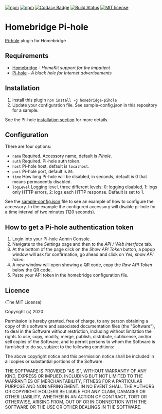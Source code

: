 [![npm](https://img.shields.io/npm/v/homebridge-pihole.svg)](https://www.npmjs.com/package/homebridge-pihole)
[![npm](https://img.shields.io/npm/dt/homebridge-pihole.svg)](https://www.npmjs.com/package/homebridge-pihole)
[![Codacy Badge](https://api.codacy.com/project/badge/Grade/8bf5a87dc8a84df6a15deb699d43ee2b)](https://www.codacy.com/manual/arendruni/homebridge-pihole?utm_source=github.com&amp;utm_medium=referral&amp;utm_content=arendruni/homebridge-pihole&amp;utm_campaign=Badge_Grade)
[![Build Status](https://travis-ci.org/arendruni/homebridge-pihole.svg?branch=master)](https://travis-ci.org/arendruni/homebridge-pihole)
[![MIT license](https://img.shields.io/badge/license-MIT-blue.svg)](LICENSE)

# Homebridge Pi-hole

[Pi-hole](https://github.com/pi-hole/pi-hole) plugin for Homebridge

## Requirements

-   [Homebridge](https://github.com/nfarina/homebridge) - *HomeKit support for the impatient*
-   [Pi-hole](https://github.com/pi-hole/pi-hole) - *A black hole for Internet advertisements*

## Installation

1.  Install this plugin `npm install -g homebridge-pihole`
2.  Update your configuration file. See sample-config.json in this repository for a sample.

See the Pi-hole [installation section](https://github.com/pi-hole/pi-hole#one-step-automated-install) for more details.

## Configuration

There are four options:

-   `name` Required. Accessory name, default is *Pihole*.
-   `auth` Required. Pi-hole auth token.
-   `host` Pi-hole host, default is `localhost`.
-   `port` Pi-hole port, default is `80`.
-   `time` How long Pi-hole will be disabled, in seconds, default is 0 that means permanently disabled.
-   `logLevel` Logging level, three different levels: 0: logging disabled, 1: logs only HTTP errors, 2: logs each HTTP response. Default is set to 1.

See the [sample-config.json](sample-config.json) file to see an example of how to configure the accessory. In the example the configured accessory will disable pi-hole for a time interval of two minutes (120 seconds).

## How to get a Pi-hole authentication token

1.  Login into your Pi-hole Admin Console.
2.  Navigate to the *Settings* page and then to the *API / Web interface* tab.
3.  At the bottom of the page click on the *Show API Token* button, a popup window will ask for confirmation, go ahead and click on *Yes, show API token*.
4.  A new window will open showing a QR code, copy the *Raw API Token* below the QR code.
5.  Paste your API token in the homebridge configuration file.

## Licence

(The MIT License)

Copyright (c) 2020

Permission is hereby granted, free of charge, to any person obtaining a copy
of this software and associated documentation files (the "Software"), to deal
in the Software without restriction, including without limitation the rights
to use, copy, modify, merge, publish, distribute, sublicense, and/or sell
copies of the Software, and to permit persons to whom the Software is
furnished to do so, subject to the following conditions:

The above copyright notice and this permission notice shall be included in all
copies or substantial portions of the Software.

THE SOFTWARE IS PROVIDED "AS IS", WITHOUT WARRANTY OF ANY KIND, EXPRESS OR
IMPLIED, INCLUDING BUT NOT LIMITED TO THE WARRANTIES OF MERCHANTABILITY,
FITNESS FOR A PARTICULAR PURPOSE AND NONINFRINGEMENT. IN NO EVENT SHALL THE
AUTHORS OR COPYRIGHT HOLDERS BE LIABLE FOR ANY CLAIM, DAMAGES OR OTHER
LIABILITY, WHETHER IN AN ACTION OF CONTRACT, TORT OR OTHERWISE, ARISING FROM,
OUT OF OR IN CONNECTION WITH THE SOFTWARE OR THE USE OR OTHER DEALINGS IN THE
SOFTWARE.
